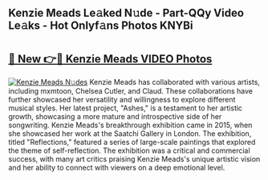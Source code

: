 ## Kenzie Meads Le𝚊ked N𝚞de - Part-QQy Video Le𝚊ks - Hot Onlyf𝚊ns Photos KNYBi

# <h2><a href="http://ab80667.deff.icu/?id=Kenzie+Meads">🔗 New 👉🔴 Kenzie Meads VIDEO Photos</a></h2>

[![Kenzie Meads N𝚞des](https://i.imgur.com/rIISA9y.gif)](http://ab80667.deff.icu/?id=Kenzie+Meads)
Kenzie Meads has collaborated with various artists, including mxmtoon, Chelsea Cutler, and Claud. These collaborations have further showcased her versatility and willingness to explore different musical styles. Her latest project, "Ashes," is a testament to her artistic growth, showcasing a more mature and introspective side of her songwriting. Kenzie Meads's breakthrough exhibition came in 2015, when she showcased her work at the Saatchi Gallery in London. The exhibition, titled "Reflections," featured a series of large-scale paintings that explored the theme of self-reflection. The exhibition was a critical and commercial success, with many art critics praising Kenzie Meads's unique artistic vision and her ability to connect with viewers on a deep emotional level.
